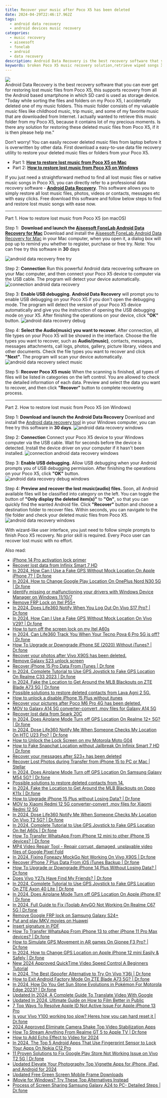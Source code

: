 ```yaml
---
title: Recover your music after Poco X5 has been deleted
date: 2024-04-29T22:46:17.962Z
tags: 
  - android data recovery
  - android devices music recovery
categories: 
  - music recovery
  - aiseesoft
  - fonelab
  - android
  - data recovery
description: Android Data Recovery is the best recovery software that you can ever get for restoring lost music files from Poco X5, this supports recovery from all the Android based smartphone in which SD card is used as storage device.
keywords: broken Poco X5 music recovery solution,retrieve wiped songs X5,save lost music on Poco X5,Regain missing songs on Poco X5,save lost music on Poco,recover lost music from Poco X5,how to recover deleted song in Poco X5,recover song from X5,song disappear Poco,how to recover song Poco,Poco music disappeared,my music deleted from Poco X5 how to undo music
---
```


<img src="https://img0mobiles.techidaily.com/images/best-assets/devices/poco/poco-x5/4.jpg" class="atpl-imgstyle"  />

<div class="atpl-content atpl-for-fonelab-android recover-music">

<div class="atpl-post-description-part-1">
Android Data Recovery is the best recovery software that you can ever get for restoring lost music files from Poco X5, this supports recovery from all the Android based smartphone in which SD card is used as storage device.
</div>



<div class="atpl-post-description-part-2">
<div class="tpl-content-sub-paragraph-question">
  "Today while sorting the files and folders on my Poco X5, I accidentally deleted one of my music folders. This music folder consists of my valuable music files like childhood music, trip music, and some of my favorite music that are downloaded from Internet. I actually wanted to retrieve this music folder from my Poco X5, because it contains lot of my precious moments. Is there any solution for restoring these deleted music files from Poco X5, if it is then please help me."
</div>
<div class="tpl-content-sub-paragraph-content">
<p>
  Don’t worry! You can easily recover deleted music files from laptop before it is overwritten by other data. First download a easy-to-use data file recovery utility to restore your deleted music files or folders from your Poco X5.
</p>
</div>
</div>

<ul>
  <li>Part 1: <strong><a href="#p1">How to restore lost music from Poco X5 on Mac</a></strong></li>
  <li>Part 2: <strong><a href="#p2">How to restore lost music from Poco X5 on Windows</a></strong></li>
</ul>


<div class="atpl-post-description-part-3">
<div class="tpl-content-sub-paragraph-normal">
  <p>
    If you just need a straightforward method to find all lost music files or native music songs in Poco X5, you can directly refer to a professional data recovery software - <a href="https://tools.techidaily.com/aiseesoft-android-data-recovery/" ><strong>Android Data Recovery</strong></a>. This software allows you to simply restore all lost music files, photos, videos or contacts, messages etc with easy clicks. Free download this software and follow below steps to find and restore lost music songs with ease now.
  </p>
</div>
</div>



<!-- Part 1 -->
<a id="p1" name="p1" ></a><hr>

<div>
  <span class="atpl-step-part-style">Part 1. How to restore lost music from Poco X5 (on macOS)</span>
</div>

<span class="atpl-stepstyle-a"><span>Step 1: </span></span> <strong>Download and launch the <a href="https://tools.techidaily.com/aiseesoft-android-data-recovery-for-mac/" >Aiseesoft FoneLab Android Data Recovery for Mac</a></strong>
Download and install the <a href="https://tools.techidaily.com/aiseesoft-android-data-recovery-for-mac/" >Aiseesoft FoneLab Android Data Recovery for Mac</a> in your Mac computer, when you open it, a dialog box will pop up to remind you whether to register, purchase or free try.
Note: You can free try this software in <strong>30</strong> days

<img src="https://tools.techidaily.com/images/apps/aiseesoft/android-data-recovery/mac-free-try.png" class="atpl-imgstyle" alt="android data recovery free try" />

<span class="atpl-stepstyle-a"><span>Step 2: </span></span> <strong>Connection</strong>
Run this powerful Android data recovering software on your Mac computer, and then connect your Poco X5 device to computer via the USB cable. The program will detect your device automatically.
<img src="https://tools.techidaily.com/images/apps/aiseesoft/android-data-recovery/mac-connection-interface.jpg" class="atpl-imgstyle" alt="connection android data recovery" />

<span class="atpl-stepstyle-a"><span>Step 3: </span></span> <strong>Enable USB debugging.</strong>
<strong>Android Data Recovery</strong> will prompt you to enable USB debugging on your Poco X5 if you don't open the debugging mode. The program will detect the version of your Poco X5 device automatically and give you the instruction of opening the USB debugging mode on your X5. After finishing the operations on your device, click <strong>"OK"</strong> button.
<img src="https://tools.techidaily.com/images/apps/aiseesoft/android-data-recovery/mac-android-usb-debug.jpg"  class="atpl-imgstyle" alt="android data recovery debug" />

<span class="atpl-stepstyle-a"><span>Step 4: </span></span> <strong>Select the Audio(music) you want to recover.</strong>
After connection, all file types on your Poco X5 will be showed in the interface. Choose the file types you want to recover, such as <strong>Audio/(music)</strong>, contacts, messages, messages attachments, call logs, photos, gallery, picture library, videos and other documents. Check the file types you want to recover and click <b>"Next"</b>. The program will scan your device automatically.
<img src="https://tools.techidaily.com/images/apps/aiseesoft/android-data-recovery/mac-choose-type-music.jpg" class="atpl-imgstyle" alt="android data recovery select music" />

<span class="atpl-stepstyle-a"><span>Step 5: </span></span> <strong>Recover Poco X5 music</strong>
When the scanning is finished, all types of files will be listed in categories on the left control. You are allowed to check the detailed information of each data. Preview and select the data you want to recover, and then click <b>"Recover"</b> button to complete recovering process.


<a id="p2" name="p2"></a><hr>

<!-- Part 2 -->
<div>
  <span class="atpl-step-part-style">Part 2. How to restore lost music from Poco X5 (on Windows)</span>
</div>

<span class="atpl-stepstyle-a"><span>Step 1: </span></span> <strong>Download and launch the Android Data Recovery</strong>
Download and install the <a href="https://tools.techidaily.com/aiseesoft-android-data-recovery-for-win/" >Android data recovery tool</a> in your Windows computer, you can free try this software in <b>30 days</b>.
<img src="https://tools.techidaily.com/images/apps/aiseesoft/android-data-recovery/win-start-interface.png"  class="atpl-imgstyle" alt="android data recovery windows" />

<span class="atpl-stepstyle-a"><span>Step 2: </span></span> <strong>Connection</strong>
Connect your Poco X5 device to your Windows computer via the USB cable. Wait for seconds before the device is detected. Install the device driver on your computer if it hasn't been installed.
<img src="https://tools.techidaily.com/images/apps/aiseesoft/android-data-recovery/win-connection-interface.png" class="atpl-imgstyle" alt="connection android data recovery windows" />

<span class="atpl-stepstyle-a"><span>Step 3: </span></span> <strong>Enable USB debugging.</strong>
Allow USB debugging when your Android prompts you of USB debugging permission. After finishing the operations on your Poco X5, click <b>"OK"</b> button.
<img src="https://tools.techidaily.com/images/apps/aiseesoft/android-data-recovery/win-android-usb-debug.png" class="atpl-imgstyle" alt="android data recovery debug windows" />

<span class="atpl-stepstyle-a"><span>Step 4: </span></span> <strong>Preview and recover the lost music(audio) files.</strong>
Soon, all Android available files will be classified into category on the left. You can toggle the button of <b>"Only display the deleted item(s)"</b> to <b>"On"</b>, so that you can quickly find the wanted Android file. Click <b>"Recover"</b> button and choose a destination folder to recover files. Within seconds, you can navigate to the file folder and check your deleted music files from Poco X5.
<img src="https://tools.techidaily.com/images/apps/aiseesoft/android-data-recovery/win-recover-music.jpg" class="atpl-imgstyle" alt="android data recovery windows" />

<div class="atpl-post-description-part-4">
<div class="tpl-content-sub-paragraph-normal">
  <p>
    With wizard-like user interface, you just need to follow simple prompts to finish Poco X5 recovery. No prior skill is required. Every Poco user can recover lost music with no effort.
  </p>
</div>
</div>


<ins class="adsbygoogle"
     style="display:block"
     data-ad-client="ca-pub-7571918770474297"
     data-ad-slot="8358498916"
     data-ad-format="auto"
     data-full-width-responsive="true"></ins>



</div>
<ins class="adsbygoogle"
    style="display:block"
    data-ad-format="autorelaxed"
    data-ad-client="ca-pub-7571918770474297"
    data-ad-slot="1223367746"></ins>

<span class="atpl-alsoreadstyle">Also read:</span>
<div><ul>
<li><a href="https://review-topics.techidaily.com/iphone-14-pro-activation-lock-primer-by-drfone-ios-unlock-ios-unlock/"><u>iPhone 14 Pro activation lock primer</u></a></li>
<li><a href="https://review-topics.techidaily.com/recover-lost-data-from-infinix-smart-7-hd-by-fonelab-android-recover-data/"><u>Recover lost data from Infinix Smart 7 HD</u></a></li>
<li><a href="https://review-topics.techidaily.com/in-2024-how-can-i-use-a-fake-gps-without-mock-location-on-apple-iphone-7-drfone-by-drfone-virtual-ios/"><u>In 2024, How Can I Use a Fake GPS Without Mock Location On Apple iPhone 7? | Dr.fone</u></a></li>
<li><a href="https://review-topics.techidaily.com/in-2024-how-to-change-google-play-location-on-oneplus-nord-n30-5g-drfone-by-drfone-virtual-android/"><u>In 2024, How to Change Google Play Location On OnePlus Nord N30 5G | Dr.fone</u></a></li>
<li><a href="https://review-topics.techidaily.com/identify-missing-or-malfunctioning-your-drivers-with-windows-device-manager-on-windows-11107-by-drivereasy-guide/"><u>Identify missing or malfunctioning your drivers with Windows Device Manager on Windows 11/10/7</u></a></li>
<li><a href="https://review-topics.techidaily.com/remove-frp-lock-on-itel-p55plus-by-drfone-android-unlock-remove-google-frp/"><u>Remove FRP Lock on Itel P55+</u></a></li>
<li><a href="https://review-topics.techidaily.com/in-2024-does-life360-notify-when-you-log-out-on-vivo-s17-pro-drfone-by-drfone-virtual-android/"><u>In 2024, Does Life360 Notify When You Log Out On Vivo S17 Pro? | Dr.fone</u></a></li>
<li><a href="https://review-topics.techidaily.com/in-2024-how-can-i-use-a-fake-gps-without-mock-location-on-vivo-v29-drfone-by-drfone-virtual-android/"><u>In 2024, How Can I Use a Fake GPS Without Mock Location On Vivo V29? | Dr.fone</u></a></li>
<li><a href="https://review-topics.techidaily.com/how-to-turn-off-the-screen-lock-on-my-itel-a60s-by-drfone-android-unlock-android-unlock/"><u>How to turn off the screen lock on my Itel A60s</u></a></li>
<li><a href="https://review-topics.techidaily.com/in-2024-can-life360-track-you-when-your-tecno-pova-6-pro-5g-is-off-drfone-by-drfone-virtual-android/"><u>In 2024, Can Life360 Track You When Your Tecno Pova 6 Pro 5G is off? | Dr.fone</u></a></li>
<li><a href="https://review-topics.techidaily.com/how-to-upgrade-or-downgrade-iphone-se-2020-without-itunes-drfone-by-drfone-ios-system-repair-ios-system-repair/"><u>How To Upgrade or Downgrade iPhone SE (2020) Without iTunes? | Dr.fone</u></a></li>
<li><a href="https://review-topics.techidaily.com/recover-your-photos-after-vivo-x90s-has-been-deleted-by-fonelab-android-recover-photos/"><u>Recover your photos after Vivo X90S has been deleted.</u></a></li>
<li><a href="https://review-topics.techidaily.com/remove-galaxy-s23-unlock-screen-by-drfone-android-unlock-android-unlock/"><u>Remove Galaxy S23 unlock screen</u></a></li>
<li><a href="https://review-topics.techidaily.com/recover-iphone-15-pro-data-from-itunes-drfone-by-drfone-ios-data-recovery-ios-data-recovery/"><u>Recover iPhone 15 Pro Data From iTunes | Dr.fone</u></a></li>
<li><a href="https://review-topics.techidaily.com/in-2024-complete-tutorial-to-use-gps-joystick-to-fake-gps-location-on-realme-c33-2023-drfone-by-drfone-virtual-android/"><u>In 2024, Complete Tutorial to Use GPS Joystick to Fake GPS Location On Realme C33 2023 | Dr.fone</u></a></li>
<li><a href="https://review-topics.techidaily.com/in-2024-fake-the-location-to-get-around-the-mlb-blackouts-on-zte-blade-a73-5g-drfone-by-drfone-virtual-android/"><u>In 2024, Fake the Location to Get Around the MLB Blackouts on ZTE Blade A73 5G | Dr.fone</u></a></li>
<li><a href="https://review-topics.techidaily.com/possible-solutions-to-restore-deleted-contacts-from-lava-agni-2-5g-by-fonelab-android-recover-contacts/"><u>Possible solutions to restore deleted contacts from Lava Agni 2 5G.</u></a></li>
<li><a href="https://review-topics.techidaily.com/how-to-unlock-a-disable-iphone-15-plus-without-itunes-by-drfone-ios-unlock-ios-unlock/"><u>How to unlock a disable iPhone 15 Plus without itunes</u></a></li>
<li><a href="https://review-topics.techidaily.com/recover-your-pictures-after-poco-m6-pro-4g-has-been-deleted-by-fonelab-android-recover-pictures/"><u>Recover your pictures after Poco M6 Pro 4G has been deleted.</u></a></li>
<li><a href="https://review-topics.techidaily.com/mov-to-galaxy-a14-5g-converter-convert-mov-files-for-galaxy-a14-5g-by-aiseesoft-video-converter-play-mov-on-android/"><u>MOV to Galaxy A14 5G converter-convert .mov files for Galaxy A14 5G</u></a></li>
<li><a href="https://review-topics.techidaily.com/recover-lost-data-from-spark-20c-by-fonelab-android-recover-data/"><u>Recover lost data from Spark 20C</u></a></li>
<li><a href="https://review-topics.techidaily.com/in-2024-does-airplane-mode-turn-off-gps-location-on-realme-12plus-5g-drfone-by-drfone-virtual-android/"><u>In 2024, Does Airplane Mode Turn off GPS Location On Realme 12+ 5G? | Dr.fone</u></a></li>
<li><a href="https://review-topics.techidaily.com/in-2024-dose-life360-notify-me-when-someone-checks-my-location-on-htc-u23-pro-drfone-by-drfone-virtual-android/"><u>In 2024, Dose Life360 Notify Me When Someone Checks My Location On HTC U23 Pro? | Dr.fone</u></a></li>
<li><a href="https://review-topics.techidaily.com/how-to-unlock-the-lock-screen-on-my-motorola-moto-g04-by-drfone-android-unlock-android-unlock/"><u>How to Unlock the Lock Screen on my Motorola Moto G04</u></a></li>
<li><a href="https://review-topics.techidaily.com/how-to-fake-snapchat-location-without-jailbreak-on-infinix-smart-7-hd-drfone-by-drfone-virtual-android/"><u>How to Fake Snapchat Location without Jailbreak On Infinix Smart 7 HD | Dr.fone</u></a></li>
<li><a href="https://review-topics.techidaily.com/recover-your-messages-after-s23plus-has-been-deleted-by-fonelab-android-recover-messages/"><u>Recover your messages after S23+ has been deleted</u></a></li>
<li><a href="https://review-topics.techidaily.com/recover-lost-photos-during-transfer-from-iphone-15-to-pc-or-mac-stellar-by-stellar-data-recovery-ios-iphone-data-recovery/"><u>Recover Lost Photos during Transfer from iPhone 15 to PC or Mac | Stellar</u></a></li>
<li><a href="https://review-topics.techidaily.com/in-2024-does-airplane-mode-turn-off-gps-location-on-samsung-galaxy-m54-5g-drfone-by-drfone-virtual-android/"><u>In 2024, Does Airplane Mode Turn off GPS Location On Samsung Galaxy M54 5G? | Dr.fone</u></a></li>
<li><a href="https://review-topics.techidaily.com/possible-solutions-to-restore-deleted-contacts-from-14-by-fonelab-android-recover-contacts/"><u>Possible solutions to restore deleted contacts from 14.</u></a></li>
<li><a href="https://review-topics.techidaily.com/in-2024-fake-the-location-to-get-around-the-mlb-blackouts-on-oppo-k11x-drfone-by-drfone-virtual-android/"><u>In 2024, Fake the Location to Get Around the MLB Blackouts on Oppo K11x | Dr.fone</u></a></li>
<li><a href="https://review-topics.techidaily.com/how-to-upgrade-iphone-15-plus-without-losing-data-drfone-by-drfone-ios-system-repair-ios-system-repair/"><u>How to Upgrade iPhone 15 Plus without Losing Data? | Dr.fone</u></a></li>
<li><a href="https://review-topics.techidaily.com/mov-to-xiaomi-redmi-12-5g-converter-convert-mov-files-for-xiaomi-redmi-12-5g-by-aiseesoft-video-converter-play-mov-on-android/"><u>MOV to Xiaomi Redmi 12 5G converter-convert .mov files for Xiaomi Redmi 12 5G</u></a></li>
<li><a href="https://review-topics.techidaily.com/in-2024-dose-life360-notify-me-when-someone-checks-my-location-on-vivo-t2-5g-drfone-by-drfone-virtual-android/"><u>In 2024, Dose Life360 Notify Me When Someone Checks My Location On Vivo T2 5G? | Dr.fone</u></a></li>
<li><a href="https://review-topics.techidaily.com/in-2024-complete-tutorial-to-use-gps-joystick-to-fake-gps-location-on-itel-a60s-drfone-by-drfone-virtual-android/"><u>In 2024, Complete Tutorial to Use GPS Joystick to Fake GPS Location On Itel A60s | Dr.fone</u></a></li>
<li><a href="https://review-topics.techidaily.com/how-to-transfer-whatsapp-from-iphone-12-mini-to-other-iphone-15-devices-drfone-by-drfone-transfer-whatsapp-from-ios-transfer-whatsapp-from-ios/"><u>How To Transfer WhatsApp From iPhone 12 mini to other iPhone 15 devices? | Dr.fone</u></a></li>
<li><a href="https://review-topics.techidaily.com/mp4-video-repair-tool-repair-corrupt-damaged-unplayable-video-files-of-google-pixel-fold-by-stellar-video-repair-mobile-video-repair/"><u>MP4 Video Repair Tool - Repair corrupt, damaged, unplayable video files of Google Pixel Fold</u></a></li>
<li><a href="https://review-topics.techidaily.com/in-2024-fixing-foneazy-mockgo-not-working-on-vivo-x90s-drfone-by-drfone-virtual-android/"><u>In 2024, Fixing Foneazy MockGo Not Working On Vivo X90S | Dr.fone</u></a></li>
<li><a href="https://review-topics.techidaily.com/recover-iphone-7-plus-data-from-ios-itunes-backup-drfone-by-drfone-ios-data-recovery-ios-data-recovery/"><u>Recover iPhone 7 Plus Data From iOS iTunes Backup | Dr.fone</u></a></li>
<li><a href="https://review-topics.techidaily.com/how-to-upgrade-or-downgrade-iphone-14-plus-without-losing-data-drfone-by-drfone-ios-system-repair-ios-system-repair/"><u>How To Upgrade or Downgrade iPhone 14 Plus Without Losing Data? | Dr.fone</u></a></li>
<li><a href="https://review-topics.techidaily.com/does-vivo-y27s-have-find-my-friends-drfone-by-drfone-virtual-android/"><u>Does Vivo Y27s Have Find My Friends? | Dr.fone</u></a></li>
<li><a href="https://review-topics.techidaily.com/in-2024-complete-tutorial-to-use-gps-joystick-to-fake-gps-location-on-zte-axon-40-lite-drfone-by-drfone-virtual-android/"><u>In 2024, Complete Tutorial to Use GPS Joystick to Fake GPS Location On ZTE Axon 40 Lite | Dr.fone</u></a></li>
<li><a href="https://review-topics.techidaily.com/in-2024-does-airplane-mode-turn-off-gps-location-on-apple-iphone-6-drfone-by-drfone-virtual-ios/"><u>In 2024, Does Airplane Mode Turn off GPS Location On Apple iPhone 6? | Dr.fone</u></a></li>
<li><a href="https://review-topics.techidaily.com/in-2024-full-guide-to-fix-itoolab-anygo-not-working-on-realme-c67-5g-drfone-by-drfone-virtual-android/"><u>In 2024, Full Guide to Fix iToolab AnyGO Not Working On Realme C67 5G | Dr.fone</u></a></li>
<li><a href="https://review-topics.techidaily.com/remove-google-frp-lock-on-samsung-galaxy-s24plus-by-drfone-android-unlock-remove-google-frp/"><u>Remove Google FRP lock on Samsung Galaxy S24+</u></a></li>
<li><a href="https://review-topics.techidaily.com/put-and-play-mkv-movies-on-huawei-by-aiseesoft-video-converter-play-mkv-on-android/"><u>Put and play MKV movies on Huawei </u></a></li>
<li><a href="https://review-topics.techidaily.com/insert-signature-in-pdf-by-ldigisigner-sign-a-pdf-sign-a-pdf/"><u>Insert signature in PDF</u></a></li>
<li><a href="https://review-topics.techidaily.com/how-to-transfer-whatsapp-from-iphone-13-to-other-iphone-11-pro-max-devices-drfone-by-drfone-transfer-whatsapp-from-ios-transfer-whatsapp-from-ios/"><u>How To Transfer WhatsApp From iPhone 13 to other iPhone 11 Pro Max devices? | Dr.fone</u></a></li>
<li><a href="https://fake-location.techidaily.com/how-to-simulate-gps-movement-in-ar-games-on-gionee-f3-pro-drfone-by-drfone-virtual-android/"><u>How to Simulate GPS Movement in AR games On Gionee F3 Pro? | Dr.fone</u></a></li>
<li><a href="https://location-social.techidaily.com/in-2024-how-to-change-gps-location-on-apple-iphone-12-mini-easily-and-safely-drfone-by-drfone-virtual-ios/"><u>In 2024, How to Change GPS Location on Apple iPhone 12 mini Easily & Safely | Dr.fone</u></a></li>
<li><a href="https://ai-video-apps.techidaily.com/new-2024-approved-quicktime-video-speed-control-a-beginners-tutorial/"><u>New 2024 Approved QuickTime Video Speed Control A Beginners Tutorial</u></a></li>
<li><a href="https://change-location.techidaily.com/in-2024-the-best-ispoofer-alternative-to-try-on-vivo-y36i-drfone-by-drfone-virtual-android/"><u>In 2024, The Best iSpoofer Alternative to Try On Vivo Y36i | Dr.fone</u></a></li>
<li><a href="https://change-location.techidaily.com/how-to-exit-android-factory-mode-on-zte-blade-a73-5g-drfone-by-drfone-fix-android-problems-fix-android-problems/"><u>How to Exit Android Factory Mode On ZTE Blade A73 5G? | Dr.fone</u></a></li>
<li><a href="https://android-pokemon-go.techidaily.com/in-2024-how-do-you-get-sun-stone-evolutions-in-pokemon-for-motorola-edge-2023-drfone-by-drfone-virtual-android/"><u>In 2024, How Do You Get Sun Stone Evolutions in Pokémon For Motorola Edge 2023? | Dr.fone</u></a></li>
<li><a href="https://ai-voice-clone.techidaily.com/updated-in-2024-a-complete-guide-to-translate-video-with-google/"><u>Updated In 2024, A Complete Guide To Translate Video With Google</u></a></li>
<li><a href="https://ai-video-editing.techidaily.com/updated-in-2024-ultimate-guide-on-how-to-film-better-in-public/"><u>Updated In 2024, Ultimate Guide on How to Film Better in Public</u></a></li>
<li><a href="https://ios-unlock.techidaily.com/7-top-ways-to-resolve-apple-id-not-active-issue-for-apple-iphone-13-pro-by-drfone-ios/"><u>7 Top Ways To Resolve Apple ID Not Active Issue For Apple iPhone 13 Pro</u></a></li>
<li><a href="https://techidaily.com/is-your-vivo-y100-working-too-slow-heres-how-you-can-hard-reset-it-drfone-by-drfone-reset-android-reset-android/"><u>Is your Vivo Y100 working too slow? Heres how you can hard reset it | Dr.fone</u></a></li>
<li><a href="https://ai-vdieo-software.techidaily.com/2024-approved-eliminate-camera-shake-top-video-stabilization-apps/"><u>2024 Approved Eliminate Camera Shake Top Video Stabilization Apps</u></a></li>
<li><a href="https://screen-mirror.techidaily.com/how-to-stream-anything-from-realme-gt-5-to-apple-tv-drfone-by-drfone-android/"><u>How To Stream Anything From Realme GT 5 to Apple TV | Dr.fone</u></a></li>
<li><a href="https://ai-video-editing.techidaily.com/how-to-add-echo-effect-to-video-for-2024/"><u>How to Add Echo Effect to Video for 2024</u></a></li>
<li><a href="https://easy-unlock-android.techidaily.com/in-2024-the-top-5-android-apps-that-use-fingerprint-sensor-to-lock-your-apps-on-nokia-c12-pro-by-drfone-android/"><u>In 2024, The Top 5 Android Apps That Use Fingerprint Sensor to Lock Your Apps On Nokia C12 Pro</u></a></li>
<li><a href="https://howto.techidaily.com/11-proven-solutions-to-fix-google-play-store-not-working-issue-on-vivo-t2-5g-drfone-by-drfone-fix-android-problems-fix-android-problems/"><u>11 Proven Solutions to Fix Google Play Store Not Working Issue on Vivo T2 5G | Dr.fone</u></a></li>
<li><a href="https://ai-video-apps.techidaily.com/updated-elevate-your-photography-top-vignette-apps-for-iphone-ipad-and-android-for-2024/"><u>Updated Elevate Your Photography Top Vignette Apps for iPhone, iPad, and Android for 2024</u></a></li>
<li><a href="https://ai-video-editing.techidaily.com/updated-free-green-screen-mobile-frame-downloads/"><u>Updated Free Green Screen Mobile Frame Downloads</u></a></li>
<li><a href="https://ai-vdieo-software.techidaily.com/imovie-for-windows-try-these-top-alternatives-instead/"><u>IMovie for Windows? Try These Top Alternatives Instead</u></a></li>
<li><a href="https://screen-mirror.techidaily.com/process-of-screen-sharing-samsung-galaxy-a24-to-pc-detailed-steps-drfone-by-drfone-android/"><u>Process of Screen Sharing Samsung Galaxy A24 to PC- Detailed Steps | Dr.fone</u></a></li>
</ul></div>


